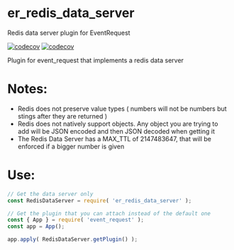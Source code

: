 # er_redis_data_server
Redis data server plugin for EventRequest

[![codecov](https://codecov.io/gh/Michaelpalacce/er_redis_data_server/branch/master/graph/badge.svg)](https://codecov.io/gh/Michaelpalacce/er_redis_data_server) [![codecov](https://codecov.io/gh/Michaelpalacce/er_redis_data_server/branch/master/graph/badge.svg)](https://codecov.io/gh/Michaelpalacce/er_redis_data_server) 


Plugin for event_request that implements a redis data server

# Notes:
- Redis does not preserve value types ( numbers will not be numbers but stings after they are returned )
- Redis does not natively support objects. Any object you are trying to add will be JSON encoded and then JSON decoded when getting it
- The Redis Data Server has a MAX_TTL of 2147483647, that will be enforced if a bigger number is given

# Use:
~~~javascript
// Get the data server only
const RedisDataServer = require( 'er_redis_data_server' );

// Get the plugin that you can attach instead of the default one
const { App } = require( 'event_request' );
const app = App();

app.apply( RedisDataServer.getPlugin() );
~~~
